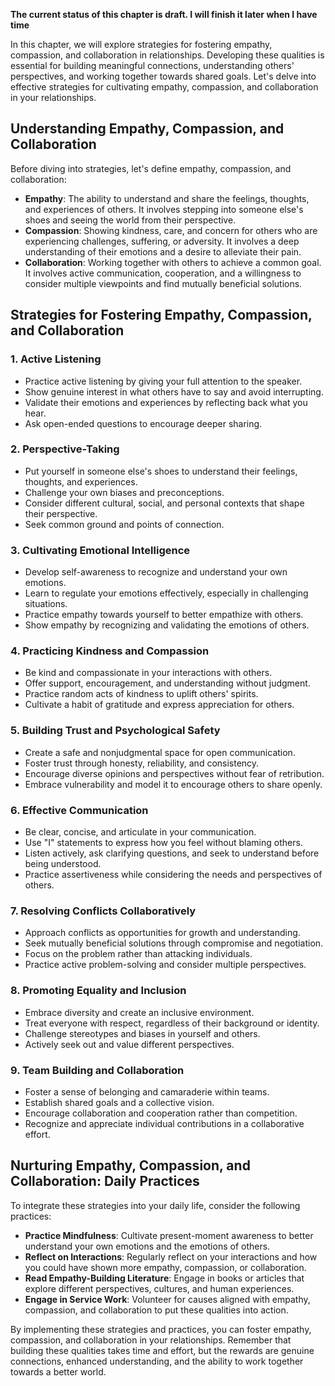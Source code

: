 **The current status of this chapter is draft. I will finish it later when I have time**

In this chapter, we will explore strategies for fostering empathy, compassion, and collaboration in relationships. Developing these qualities is essential for building meaningful connections, understanding others' perspectives, and working together towards shared goals. Let's delve into effective strategies for cultivating empathy, compassion, and collaboration in your relationships.

**Understanding Empathy, Compassion, and Collaboration**
--------------------------------------------------------

Before diving into strategies, let's define empathy, compassion, and collaboration:

* **Empathy**: The ability to understand and share the feelings, thoughts, and experiences of others. It involves stepping into someone else's shoes and seeing the world from their perspective.
* **Compassion**: Showing kindness, care, and concern for others who are experiencing challenges, suffering, or adversity. It involves a deep understanding of their emotions and a desire to alleviate their pain.
* **Collaboration**: Working together with others to achieve a common goal. It involves active communication, cooperation, and a willingness to consider multiple viewpoints and find mutually beneficial solutions.

**Strategies for Fostering Empathy, Compassion, and Collaboration**
-------------------------------------------------------------------

### **1. Active Listening**

* Practice active listening by giving your full attention to the speaker.
* Show genuine interest in what others have to say and avoid interrupting.
* Validate their emotions and experiences by reflecting back what you hear.
* Ask open-ended questions to encourage deeper sharing.

### **2. Perspective-Taking**

* Put yourself in someone else's shoes to understand their feelings, thoughts, and experiences.
* Challenge your own biases and preconceptions.
* Consider different cultural, social, and personal contexts that shape their perspective.
* Seek common ground and points of connection.

### **3. Cultivating Emotional Intelligence**

* Develop self-awareness to recognize and understand your own emotions.
* Learn to regulate your emotions effectively, especially in challenging situations.
* Practice empathy towards yourself to better empathize with others.
* Show empathy by recognizing and validating the emotions of others.

### **4. Practicing Kindness and Compassion**

* Be kind and compassionate in your interactions with others.
* Offer support, encouragement, and understanding without judgment.
* Practice random acts of kindness to uplift others' spirits.
* Cultivate a habit of gratitude and express appreciation for others.

### **5. Building Trust and Psychological Safety**

* Create a safe and nonjudgmental space for open communication.
* Foster trust through honesty, reliability, and consistency.
* Encourage diverse opinions and perspectives without fear of retribution.
* Embrace vulnerability and model it to encourage others to share openly.

### **6. Effective Communication**

* Be clear, concise, and articulate in your communication.
* Use "I" statements to express how you feel without blaming others.
* Listen actively, ask clarifying questions, and seek to understand before being understood.
* Practice assertiveness while considering the needs and perspectives of others.

### **7. Resolving Conflicts Collaboratively**

* Approach conflicts as opportunities for growth and understanding.
* Seek mutually beneficial solutions through compromise and negotiation.
* Focus on the problem rather than attacking individuals.
* Practice active problem-solving and consider multiple perspectives.

### **8. Promoting Equality and Inclusion**

* Embrace diversity and create an inclusive environment.
* Treat everyone with respect, regardless of their background or identity.
* Challenge stereotypes and biases in yourself and others.
* Actively seek out and value different perspectives.

### **9. Team Building and Collaboration**

* Foster a sense of belonging and camaraderie within teams.
* Establish shared goals and a collective vision.
* Encourage collaboration and cooperation rather than competition.
* Recognize and appreciate individual contributions in a collaborative effort.

**Nurturing Empathy, Compassion, and Collaboration: Daily Practices**
---------------------------------------------------------------------

To integrate these strategies into your daily life, consider the following practices:

* **Practice Mindfulness**: Cultivate present-moment awareness to better understand your own emotions and the emotions of others.
* **Reflect on Interactions**: Regularly reflect on your interactions and how you could have shown more empathy, compassion, or collaboration.
* **Read Empathy-Building Literature**: Engage in books or articles that explore different perspectives, cultures, and human experiences.
* **Engage in Service Work**: Volunteer for causes aligned with empathy, compassion, and collaboration to put these qualities into action.

By implementing these strategies and practices, you can foster empathy, compassion, and collaboration in your relationships. Remember that building these qualities takes time and effort, but the rewards are genuine connections, enhanced understanding, and the ability to work together towards a better world.
